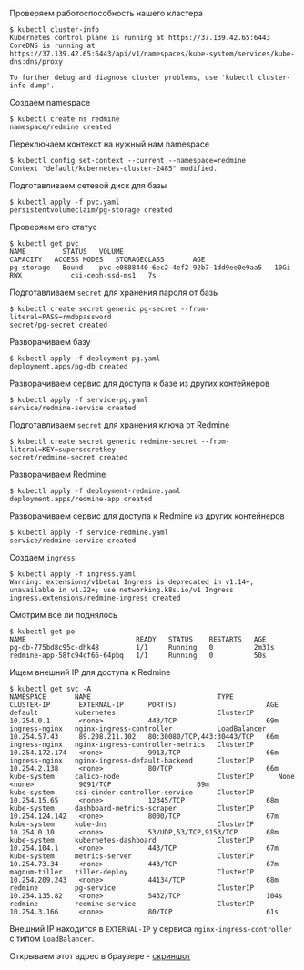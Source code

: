 Проверяем работоспособность нашего кластера

    $ kubectl cluster-info
    Kubernetes control plane is running at https://37.139.42.65:6443
    CoreDNS is running at https://37.139.42.65:6443/api/v1/namespaces/kube-system/services/kube-dns:dns/proxy
    
    To further debug and diagnose cluster problems, use 'kubectl cluster-info dump'.

Создаем namespace

    $ kubectl create ns redmine
    namespace/redmine created

Переключаем контекст на нужный нам namespace
 
    $ kubectl config set-context --current --namespace=redmine
    Context "default/kubernetes-cluster-2485" modified.

Подготавливаем сетевой диск для базы

    $ kubectl apply -f pvc.yaml
    persistentvolumeclaim/pg-storage created

Проверяем его статус

    $ kubectl get pvc
    NAME         STATUS   VOLUME                                     CAPACITY   ACCESS MODES   STORAGECLASS       AGE
    pg-storage   Bound    pvc-e0888440-6ec2-4ef2-92b7-1dd9ee0e9aa5   10Gi       RWX            csi-ceph-ssd-ms1   7s

Подготавливаем `secret` для хранения пароля от базы

    $ kubectl create secret generic pg-secret --from-literal=PASS=rmdbpassword
    secret/pg-secret created

Разворачиваем базу

    $ kubectl apply -f deployment-pg.yaml
    deployment.apps/pg-db created

Разворачиваем сервис для доступа к базе из других контейнеров

    $ kubectl apply -f service-pg.yaml
    service/redmine-service created
    
Подготавливаем `secret` для хранения ключа от Redmine

    $ kubectl create secret generic redmine-secret --from-literal=KEY=supersecretkey
    secret/redmine-secret created

Разворачиваем Redmine

    $ kubectl apply -f deployment-redmine.yaml
    deployment.apps/redmine-app created

Разворачиваем сервис для доступа к Redmine из других контейнеров

    $ kubectl apply -f service-redmine.yaml
    service/redmine-service created

Создаем `ingress`

    $ kubectl apply -f ingress.yaml
    Warning: extensions/v1beta1 Ingress is deprecated in v1.14+, unavailable in v1.22+; use networking.k8s.io/v1 Ingress
    ingress.extensions/redmine-ingress created

Смотрим все ли поднялось

    $ kubectl get po
    NAME                           READY   STATUS    RESTARTS   AGE
    pg-db-775bd8c95c-dhk48         1/1     Running   0          2m31s
    redmine-app-58fc94cf66-64pbq   1/1     Running   0          50s
    
Ищем внешний IP для доступа к Redmine   
    
    $ kubectl get svc -A
    NAMESPACE       NAME                               TYPE           CLUSTER-IP       EXTERNAL-IP      PORT(S)                      AGE
    default         kubernetes                         ClusterIP      10.254.0.1       <none>           443/TCP                      69m
    ingress-nginx   nginx-ingress-controller           LoadBalancer   10.254.57.43     89.208.211.102   80:30080/TCP,443:30443/TCP   66m
    ingress-nginx   nginx-ingress-controller-metrics   ClusterIP      10.254.172.174   <none>           9913/TCP                     66m
    ingress-nginx   nginx-ingress-default-backend      ClusterIP      10.254.2.138     <none>           80/TCP                       66m
    kube-system     calico-node                        ClusterIP      None             <none>           9091/TCP                     69m
    kube-system     csi-cinder-controller-service      ClusterIP      10.254.15.65     <none>           12345/TCP                    68m
    kube-system     dashboard-metrics-scraper          ClusterIP      10.254.124.142   <none>           8000/TCP                     67m
    kube-system     kube-dns                           ClusterIP      10.254.0.10      <none>           53/UDP,53/TCP,9153/TCP       68m
    kube-system     kubernetes-dashboard               ClusterIP      10.254.104.1     <none>           443/TCP                      67m
    kube-system     metrics-server                     ClusterIP      10.254.73.34     <none>           443/TCP                      67m
    magnum-tiller   tiller-deploy                      ClusterIP      10.254.209.243   <none>           44134/TCP                    68m
    redmine         pg-service                         ClusterIP      10.254.135.82    <none>           5432/TCP                     104s
    redmine         redmine-service                    ClusterIP      10.254.3.166     <none>           80/TCP                       61s

Внешний IP находится в `EXTERNAL-IP` у сервиса `nginx-ingress-controller` с типом `LoadBalancer`. 

Открываем этот адрес в  браузере - [скриншот](https://github.com/bostspb/conteinerization/blob/main/lesson03/screenshot.jpg)
